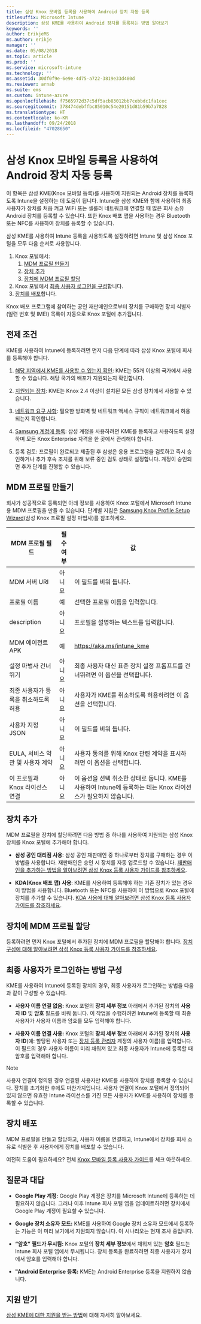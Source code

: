 ```yaml
---
title: 삼성 Knox 모바일 등록을 사용하여 Android 장치 자동 등록
titlesuffix: Microsoft Intune
description: 삼성 KME를 사용하여 Android 장치를 등록하는 방법 알아보기
keywords: ''
author: ErikjeMS
ms.author: erikje
manager: ''
ms.date: 05/08/2018
ms.topic: article
ms.prod: ''
ms.service: microsoft-intune
ms.technology: ''
ms.assetid: 30df0f9e-6e9e-4d75-a722-3819e33d480d
ms.reviewer: arnab
ms.suite: ems
ms.custom: intune-azure
ms.openlocfilehash: f7565972d37c5df5acb83012bb7cebbdc1fa1cec
ms.sourcegitcommit: 378474debffbc85010c54e20151d81b59b7a7828
ms.translationtype: HT
ms.contentlocale: ko-KR
ms.lasthandoff: 09/24/2018
ms.locfileid: "47028650"
---
```

# <a name="automatically-enroll-android-devices-by-using-samsungs-knox-mobile-enrollment"></a>삼성 Knox 모바일 등록을 사용하여 Android 장치 자동 등록

이 항목은 삼성 KME(Knox 모바일 등록)를 사용하여 지원되는 Android 장치를 등록하도록 Intune을 설정하는 데 도움이 됩니다. Intune을 삼성 KME와 함께 사용하여 최종 사용자가 장치를 처음 켜고 WiFi 또는 셀룰러 네트워크에 연결할 때 많은 회사 소유 Android 장치를 등록할 수 있습니다. 또한 Knox 배포 앱을 사용하는 경우 Bluetooth 또는 NFC를 사용하여 장치를 등록할 수 있습니다.

삼성 KME를 사용하여 Intune 등록을 사용하도록 설정하려면 Intune 및 삼성 Knox 포털을 모두 다음 순서로 사용합니다.

1. Knox 포털에서:
    1. [MDM 프로필 만들기](#create-mdm-profile)
    2. [장치 추가](#add-devices)
    3. [장치에 MDM 프로필 할당](#assign-an-mdm-profile-to-devices)
2. Knox 포털에서 [최종 사용자 로그인을 구성](#configure-how-end-users-sign-in)합니다.
3. [장치를 배포](#distribute-devices)합니다.


Knox 배포 프로그램에 참여하는 공인 재판매인으로부터 장치를 구매하면 장치 식별자(일련 번호 및 IMEI) 목록이 자동으로 Knox 포털에 추가됩니다.


## <a name="prerequisites"></a>전제 조건

KME를 사용하여 Intune에 등록하려면 먼저 다음 단계에 따라 삼성 Knox 포털에 회사를 등록해야 합니다.
1.  [해당 지역에서 KME를 사용할 수 있는지 확인](https://www.samsungknox.com/en/solutions/it-solutions/knox-configure/available-countries): KME는 55개 이상의 국가에서 사용할 수 있습니다. 해당 국가의 배포가 지원되는지 확인합니다.

2.  [지원되는 장치](https://www.samsungknox.com/en/knox-platform/supported-devices/2.4+): KME는 Knox 2.4 이상이 설치된 모든 삼성 장치에서 사용할 수 있습니다.

3.  [네트워크 요구 사항](https://docs.samsungknox.com/KME-Getting-Started/Content/firewall_exceptions.htm): 필요한 방화벽 및 네트워크 액세스 규칙이 네트워크에서 허용되는지 확인합니다.

4.  [Samsung 계정에 등록](https://www2.samsungknox.com/en/user/register): 삼성 계정을 사용하려면 KME를 등록하고 사용하도록 설정하며 모든 Knox Enterprise 자격을 한 곳에서 관리해야 합니다.

5.  등록 검토: 프로필이 완료되고 제출된 후 삼성은 응용 프로그램을 검토하고 즉시 승인하거나 추가 후속 조치를 위해 보류 중인 검토 상태로 설정합니다. 계정이 승인되면 추가 단계를 진행할 수 있습니다.

## <a name="create-mdm-profile"></a>MDM 프로필 만들기

회사가 성공적으로 등록되면 아래 정보를 사용하여 Knox 포털에서 Microsoft Intune용 MDM 프로필을 만들 수 있습니다. 단계별 지침은 [Samsung Knox Profile Setup Wizard](https://docs.samsungknox.com/KME-Getting-Started/Content/getting-started-wizard.htm)(삼성 Knox 프로필 설정 마법사)를 참조하세요.

| MDM 프로필 필드| 필수 여부 | 값 |
|-------------------|-----------|-------|
|MDM 서버 URI     | 아니요        |이 필드를 비워 둡니다.
|프로필 이름       | 예       |선택한 프로필 이름을 입력합니다.
|description        | 아니요        |프로필을 설명하는 텍스트를 입력합니다.
|MDM 에이전트 APK      | 예       |https://aka.ms/intune_kme
|설정 마법사 건너뛰기  | 아니요        |최종 사용자 대신 표준 장치 설정 프롬프트를 건너뛰려면 이 옵션을 선택합니다.
|최종 사용자가 등록을 취소하도록 허용 | 아니요 | 사용자가 KME를 취소하도록 허용하려면 이 옵션을 선택합니다.
|사용자 지정 JSON        | 아니요        |이 필드를 비워 둡니다.
| EULA, 서비스 약관 및 사용자 계약| 아니요 | 사용자 동의를 위해 Knox 관련 계약을 표시하려면 이 옵션을 선택합니다.
이 프로필과 Knox 라이선스 연결 | 아니요 | 이 옵션을 선택 취소한 상태로 둡니다. KME를 사용하여 Intune에 등록하는 데는 Knox 라이선스가 필요하지 않습니다.

## <a name="add-devices"></a>장치 추가

MDM 프로필을 장치에 할당하려면 다음 방법 중 하나를 사용하여 지원되는 삼성 Knox 장치를 Knox 포털에 추가해야 합니다.
- **삼성 공인 대리점 사용**: 삼성 공인 재판매인 중 하나로부터 장치를 구매하는 경우 이 방법을 사용합니다. 재판매인은 승인 시 장치를 자동 업로드할 수 있습니다. [재판매인을 추가하는 방법을 알아보려면 삼성 Knox 등록 사용자 가이드를 참조하세요](https://docs.samsungknox.com/KME-Getting-Started/Content/Register_resellers.htm).

- **KDA(Knox 배포 앱) 사용**: KME를 사용하여 등록해야 하는 기존 장치가 있는 경우 이 방법을 사용합니다. Bluetooth 또는 NFC를 사용하여 이 방법으로 Knox 포털에 장치를 추가할 수 있습니다. [KDA 사용에 대해 알아보려면 삼성 Knox 등록 사용자 가이드를 참조하세요](https://docs.samsungknox.com/KME-Getting-Started/Content/add-device-info.htm).

## <a name="assign-an-mdm-profile-to-devices"></a>장치에 MDM 프로필 할당
등록하려면 먼저 Knox 포털에서 추가된 장치에 MDM 프로필을 할당해야 합니다. [장치 구성에 대해 알아보려면 삼성 Knox 등록 사용자 가이드를 참조하세요](https://docs.samsungknox.com/KME-Getting-Started/Content/configure-devices.htm).

## <a name="configure-how-end-users-sign-in"></a>최종 사용자가 로그인하는 방법 구성

KME를 사용하여 Intune에 등록된 장치의 경우, 최종 사용자가 로그인하는 방법을 다음과 같이 구성할 수 있습니다.

- **사용자 이름 연결 없음:** Knox 포털의 **장치 세부 정보** 아래에서 추가된 장치의 **사용자 ID** 및 **암호** 필드를 비워 둡니다. 이 작업을 수행하려면 Intune에 등록할 때 최종 사용자가 사용자 이름과 암호를 모두 입력해야 합니다.

- **사용자 이름 연결 사용:** Knox 포털의 **장치 세부 정보** 아래에서 추가된 장치의 **사용자 ID**(예: 할당된 사용자 또는 [장치 등록 관리자](https://docs.microsoft.com/intune/device-enrollment-manager-enroll) 계정의 사용자 이름)를 입력합니다. 이 필드의 경우 사용자 이름이 미리 채워져 있고 최종 사용자가 Intune에 등록할 때 암호를 입력해야 합니다.

> [!NOTE]
>
>사용자 연결이 정의된 경우 연결된 사용자만 KME를 사용하여 장치를 등록할 수 있습니다. 장치를 초기화한 후에도 마찬가지입니다. 사용자 연결이 Knox 포털에서 정의되어 있지 않으면 유효한 Intune 라이선스를 가진 모든 사용자가 KME를 사용하여 장치를 등록할 수 있습니다.
>

## <a name="distribute-devices"></a>장치 배포

MDM 프로필을 만들고 할당하고, 사용자 이름을 연결하고, Intune에서 장치를 회사 소유로 식별한 후 사용자에게 장치를 배포할 수 있습니다.

여전히 도움이 필요하세요? 전체 [Knox 모바일 등록 사용자 가이드](https://docs.samsungknox.com/KME-Getting-Started/Content/get-started.htm)를 체크 아웃하세요.

## <a name="frequently-asked-questions"></a>질문과 대답
- **Google Play 계정:** Google Play 계정은 장치를 Microsoft Intune에 등록하는 데 필요하지 않습니다. 그러나 이후 Intune 회사 포털 앱을 업데이트하려면 장치에서 Google Play 계정이 필요할 수 있습니다.

- **Google 장치 소유자 모드:** KME를 사용하여 Google 장치 소유자 모드에서 등록하는 기능은 이 미리 보기에서 지원되지 않습니다. 이 시나리오는 현재 조사 중입니다.

- **“암호” 필드가 무시됨:** Knox 포털의 **장치 세부 정보**에서 채워져 있는 **암호** 필드는 Intune 회사 포털 앱에서 무시됩니다. 장치 등록을 완료하려면 최종 사용자가 장치에서 암호를 입력해야 합니다.

- **"Android Enterprise 등록:** KME는 Android Enterprise 등록을 지원하지 않습니다.

## <a name="getting-support"></a>지원 받기
[삼성 KME에 대한 지원을 받는 방법](https://docs.samsungknox.com/KME-Getting-Started/Content/to-get-kme-support.htm)에 대해 자세히 알아보세요.


